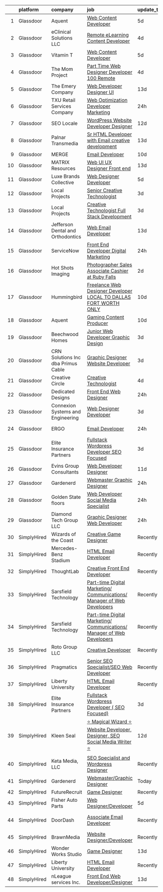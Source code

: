 

|    | platform    | company                              | job                                                                                                                                                                                                                                                                                                                                                                                                                                                                                                                                                                                                                                                                                                                                                                                                                                                                                                                                                                                                                                                                                                                                                                                                                                                                                                                                                                                                                | update_time   | location           |
|---:|:------------|:-------------------------------------|:-------------------------------------------------------------------------------------------------------------------------------------------------------------------------------------------------------------------------------------------------------------------------------------------------------------------------------------------------------------------------------------------------------------------------------------------------------------------------------------------------------------------------------------------------------------------------------------------------------------------------------------------------------------------------------------------------------------------------------------------------------------------------------------------------------------------------------------------------------------------------------------------------------------------------------------------------------------------------------------------------------------------------------------------------------------------------------------------------------------------------------------------------------------------------------------------------------------------------------------------------------------------------------------------------------------------------------------------------------------------------------------------------------------------|:--------------|:-------------------|
|  1 | Glassdoor   | Aquent                               | [Web Content Developer](https://www.glassdoor.com/partner/jobListing.htm?pos=113&ao=1110586&s=58&guid=00000182815d209fb8a597ec3823f5bc&src=GD_JOB_AD&t=SR&vt=w&cs=1_0d6d9d58&cb=1660027740692&jobListingId=1008051207584&cpc=FB7E4A1762AE5BEC&jrtk=3-0-1ga0lq86kklsu801-1ga0lq872i6j9800-e08a8f8f348d910f--6NYlbfkN0DMrcEu7yrtATojKJA7cEzGQ3FdRGWLh0CZQInL4ECGI9gD0Wolx9R2EDT7B77c2cRSY10wi-ePXNheSG7gDjxa5FNCFbNmEIeasKKYA0ugIgJ5M5hiwxoAqjcchqTo84j-mAea4vEC6WHXpYSprIu2IMoIXs7a8Uf5aMXHaokhYWArS1cW__ZDK7xTrZeRFqwE4qbOiUgsJH9jSc-EWe3D5SRPUShfesyoSYe7IAMvnpqfM6g-4f4_zVIWgTmubuJn7URed8wfOWoKBKZxCFDeTX6N1supS1C8rTYMEwFciDQdjg21egNTdi4wf-T4wD8KZlnoED5-k_dMX6Jury_huE4hN_RtjdGxZeUbE5CfNN2BgrJHDJw5wuDeXLkrLwlonal7ySBPbGpQTuIOmlSSBubFxOgyaHLk0gx04Yc0FVoAe8dMAj0_L0B37iFgf74cxYkbcrkfd978_VlzsNWf)                                                                                                                                                                                                                                                                                                                                                                                                                                                                                                                                                                                                        | 5d            | Remote             |
|  2 | Glassdoor   | eClinical Solutions  LLC             | [Remote eLearning Content Developer](https://www.glassdoor.com/partner/jobListing.htm?pos=129&ao=1136043&s=58&guid=00000182815d209fb8a597ec3823f5bc&src=GD_JOB_AD&t=SR&vt=w&ea=1&cs=1_b675e7d8&cb=1660027740694&jobListingId=1008054442945&jrtk=3-0-1ga0lq86kklsu801-1ga0lq872i6j9800-15ee1c590d7f1b46-)                                                                                                                                                                                                                                                                                                                                                                                                                                                                                                                                                                                                                                                                                                                                                                                                                                                                                                                                                                                                                                                                                                           | 4d            | Mansfield, MA      |
|  3 | Glassdoor   | Vitamin T                            | [Web Content Developer](https://www.glassdoor.com/partner/jobListing.htm?pos=119&ao=1110586&s=58&guid=00000182815d209fb8a597ec3823f5bc&src=GD_JOB_AD&t=SR&vt=w&cs=1_27019b29&cb=1660027740693&jobListingId=1008050982939&cpc=2CAED5C921A5F994&jrtk=3-0-1ga0lq86kklsu801-1ga0lq872i6j9800-9b47c492056784e2--6NYlbfkN0DMrcEu7yrtATojKJA7cEzGQ3FdRGWLh0CZQInL4ECGI6k5tN82kdM0OKoro5eXmjo25juUC15Bn1G4cRfi3ZWomLUombBVxYksRzLeiExQ_4Fim0RwU85ePscBrQDtHdwzZP8Ab7NonE8C-l656Cy7HQTPgWnq-6cWRaaH_V60ThIZbCnnpPFEdNx-J6OfrK5yh166BjGnbWXmDZ0OrTuiHYQhQAiSzJ4m9I7bKWHrPj2hUq-MleOwSoIpDPHK1ct89DCWolKpUryr1WKCDw5qQ_DSsJamYfVnpTWX19taWe-55FMuF9fB9x07tHAjSl4h2I9pCEKnfX5Z_j3iZUjU92xWyB3cLaqj6ZWsM2XVisx2443XRHzqcfNr6AHC5qRUSSyOyGjAfdyhR0Z-mrHa_AxfB6NY9eVpk8fdhX2XYzxOVdb85FIuQtPmFjTFolS2Ppj7Th7pWQEIy6TonzGVG4ClUnW1U0w%3D)                                                                                                                                                                                                                                                                                                                                                                                                                                                                                                                                                                                          | 5d            | Remote             |
|  4 | Glassdoor   | The Mom Project                      | [Part Time Web Designer Developer  100  Remote ](https://www.glassdoor.com/partner/jobListing.htm?pos=105&ao=1110586&s=58&guid=00000182815d209fb8a597ec3823f5bc&src=GD_JOB_AD&t=SR&vt=w&cs=1_af7ab290&cb=1660027740691&jobListingId=1008053678896&cpc=F583A5AE0DDDFE3A&jrtk=3-0-1ga0lq86kklsu801-1ga0lq872i6j9800-29a7914dc5cfee51--6NYlbfkN0BDp_epf89aHDQhKpPegNJQ_ldQpEFZQsM9OcONMGxWx6pU56EKHF58QjVdAUvn2gXtFT0-bhph3gR76uhyeyuc-9vrecS-9MH-QgYhY40ZPLHFRbRilPifVczquM8cqveH39uLQ5urFCbvey3LpNmb43wZpt5IQV9zpSx0vKo8-AdwGjnSObvi2EOsyJErdM5yf4EK5Q8Lib0Ex9fk70YDroMyUyMYVe2omav2HuEgbXbZcv2cVtzf4csMaaBroa-UvfhFbLT1UEfG4-F99AbL_T4vvXeY_9j6ZE8x1Qs0FbmpvdvltfuDWGhx0dJVykirNH08_-_hgN383MnvOj87acg8qdB13l9cQ7YOIb2NWxQfZ2GbOI6-ue9h_v-yAUE9MggK2rEIXoP6fZbzQKR--tYSADa0V6ouuRnMaY5esIuIrwlctFEPHRXjsb_CVGGQmC3lpKSZoOOYzfx43UUXZsNvP-f11OJxjoK-0LRz5VFOg4zkMV7EA2x4-hTXwA7dwLkM5q-rF7jVrRljaycN37elVW-PBVdHgNKmiqS_jKkd81VINLn53fbksC2Kyq9Fyds-TFWKFQ%3D%3D)                                                                                                                                                                                                                                                                                                                                                                                                                                                   | 4d            | Remote             |
|  5 | Glassdoor   | The Emery Company                    | [Web Developer   Designer UI](https://www.glassdoor.com/partner/jobListing.htm?pos=114&ao=1110586&s=58&guid=00000182815d209fb8a597ec3823f5bc&src=GD_JOB_AD&t=SR&vt=w&ea=1&cs=1_5aa885c7&cb=1660027740693&jobListingId=1008031200409&cpc=39A4E8CE329AB187&jrtk=3-0-1ga0lq86kklsu801-1ga0lq872i6j9800-415dc031d01714ce--6NYlbfkN0CuSQGRMtSulYipVgim2Atu3bTFiA8J7tecboMjkqiwtZyQbJ6cmUj4f-dIob9iMPRM6Daxtn1a0mBwg_ML320VSkCh6bugh67wbQaJhBCc2eCVu8IEar2h6ybwf3obWuBZD7jVW0ktrWBiIMBQazNZLf0Wflcmjn_7TcqCVB0cmgsyu03jXHNjTXzzIdSFkcgfFhe6CGGe-u5QIjduUPiRBxC4dfAXLlUomvcQFqBVYzTSMOdlUnhE_wUZppFeQ8Goz7aONGM69RcOOJRLhYRkpof5yBTplEivAJxbjv_61hA-ExF2giXVFem9pCqR2Aa8EPzMMOeKuKT39IFROLfBxXUsWn1rMGroQgwvHjMqlhH4oOcklRxTZ2nt1K4j4bto62aPhed2hJEuuQ4fLuJs4e8u13Aw8NMB2S-_Ucuxz-X9oxcec19L0rsVllsbcev8qj5FAJyDoA5AWs2TG-NHMb-TjEK0-aDngX43bzrz15a4Q4xC3hKsGEeioCwQZ65ee4fIfvNAdQ%3D%3D)                                                                                                                                                                                                                                                                                                                                                                                                                                                                                                                                 | 13d           | Houston, TX        |
|  6 | Glassdoor   | TXU Retail Services Company          | [Web Optimization Developer  Marketing](https://www.glassdoor.com/partner/jobListing.htm?pos=124&ao=1136043&s=58&guid=00000182815d209fb8a597ec3823f5bc&src=GD_JOB_AD&t=SR&vt=w&cs=1_bfa5b3b7&cb=1660027740694&jobListingId=1008061330844&jrtk=3-0-1ga0lq86kklsu801-1ga0lq872i6j9800-a591a424e78ce605-)                                                                                                                                                                                                                                                                                                                                                                                                                                                                                                                                                                                                                                                                                                                                                                                                                                                                                                                                                                                                                                                                                                             | 24h           | Irving, TX         |
|  7 | Glassdoor   | SEO Locale                           | [WordPress Website Developer   Designer](https://www.glassdoor.com/partner/jobListing.htm?pos=128&ao=1136043&s=58&guid=00000182815d209fb8a597ec3823f5bc&src=GD_JOB_AD&t=SR&vt=w&ea=1&cs=1_b184c70c&cb=1660027740694&jobListingId=1008033084333&jrtk=3-0-1ga0lq86kklsu801-1ga0lq872i6j9800-323be4a7ff3f7476-)                                                                                                                                                                                                                                                                                                                                                                                                                                                                                                                                                                                                                                                                                                                                                                                                                                                                                                                                                                                                                                                                                                       | 12d           | Doylestown, PA     |
|  8 | Glassdoor   | Palnar Transmedia                    | [Sr HTML Developer with Email creative development](https://www.glassdoor.com/partner/jobListing.htm?pos=123&ao=1136043&s=58&guid=00000182815d209fb8a597ec3823f5bc&src=GD_JOB_AD&t=SR&vt=w&cs=1_59d6cc9a&cb=1660027740694&jobListingId=1008031477424&jrtk=3-0-1ga0lq86kklsu801-1ga0lq872i6j9800-fd17df4198460cc2-)                                                                                                                                                                                                                                                                                                                                                                                                                                                                                                                                                                                                                                                                                                                                                                                                                                                                                                                                                                                                                                                                                                 | 13d           | New Jersey         |
|  9 | Glassdoor   | MERGE                                | [Email Developer](https://www.glassdoor.com/partner/jobListing.htm?pos=122&ao=1136043&s=58&guid=00000182815d209fb8a597ec3823f5bc&src=GD_JOB_AD&t=SR&vt=w&cs=1_835eb049&cb=1660027740694&jobListingId=1008038408281&jrtk=3-0-1ga0lq86kklsu801-1ga0lq872i6j9800-026b1d5ccf828fde-)                                                                                                                                                                                                                                                                                                                                                                                                                                                                                                                                                                                                                                                                                                                                                                                                                                                                                                                                                                                                                                                                                                                                   | 10d           | Denver, CO         |
| 10 | Glassdoor   | MATRIX Resources                     | [Web UI UX Designer  Front end ](https://www.glassdoor.com/partner/jobListing.htm?pos=118&ao=1110586&s=58&guid=00000182815d209fb8a597ec3823f5bc&src=GD_JOB_AD&t=SR&vt=w&ea=1&cs=1_7cfe72c8&cb=1660027740694&jobListingId=1008031762967&cpc=1CBFC3E34E2A31FF&jrtk=3-0-1ga0lq86kklsu801-1ga0lq872i6j9800-7f467989a6856124--6NYlbfkN0De5ppvndiyxA0pMSLQzOe_j9Mra0KF_8EhxTxOKXtZIfhM20E97mGJ28x3XA14Fw3-8iwZmJM4crtYTdwJJ_QCAT1eB1_n5rsHGo4A33NmiyRFJHwvTYZmPJYCURs_1HzJKqYrMssmfO2PEQ1thLtPHii2tK03p8nHhsjAnkDIsOfA6zxR29RltluZbhDoUmsbLzwr5d2bbmcZ-G-ycwqskAkdSmzqOtd2VoybywE3FmBux1ONih3Km-f0ZUvg4L2hPNIQN3cl7NDCfmAcj8aRisEFb6Q8Pdldp4N10wcl-oLgf1X3hsDxJNSjJu1ZuEZYMSrbeSYZa8l0TN1kuNiiuycCYSxiOXBN7urHG5rHEh3dgkLtsj7Le_S6UKe1WDCveRS_oXy6xqflvBi4XVCsgCjRU7djrxMwKl-o52FTxYgbBVGbHh044RRgOrzMuMNvvOauylgokEGlVVHS4rVDhmFR-ewK6XaquyPJ5xuWbiY_nuu2TgifUWsOSeBmFt5fDJwlMZYvxpVW6ND15iHcjFtuFMkVHJawDTRrEZVGtQ%3D%3D)                                                                                                                                                                                                                                                                                                                                                                                                                                                                                              | 13d           | Atlanta, GA        |
| 11 | Glassdoor   | Luxe Brands Collective               | [Web Designer Developer](https://www.glassdoor.com/partner/jobListing.htm?pos=103&ao=1110586&s=58&guid=00000182815d209fb8a597ec3823f5bc&src=GD_JOB_AD&t=SR&vt=w&ea=1&cs=1_1d8405e6&cb=1660027740691&jobListingId=1008050394092&cpc=A356F292FF34F670&jrtk=3-0-1ga0lq86kklsu801-1ga0lq872i6j9800-6b1b288ba56667bb--6NYlbfkN0CdcVd3SDA1nO7RkKTAACmPV4xEt72Vls8LI2dqcgyOeK2nU-xXDuR1tM2aE-80q32S3aDPZ8tJQDyRJ6sZu-a_JJnExsT4rxSabmNqMfFkEkyYdW24tbg-T-C_5cYx51Lv3F0SgYdDdxDVUncbVRTlxpJQVh5DUOEeXaOY0YZtpiNM8oTh5YBZN7kXaNow6swbBbnAHf0CPK1pfqQtz4X_h3v_Y5oRBr6mK1QRkoA7gh67qFQ1-aSwrr71Q2M38_3WZdHK0fzU-bvQTYlKJ3VPhb9cI6WwEcm2Dld25_VTd1mAQHO1QZzhnIi1airunFUw2curE4aYbcrm-YQk_zh6g6zlm_27OSEcinMge5Tki6bNbmZMrtTKNMGB1-U3HwzOKj5qg_3t9Z_ufNWuzz9Dwh4CVJLPEju9KDFLpQTXudaqhkIsYpldwBXYA9wSqDf4YhPr1qsf0IGFnbkShK2KtYvCVoqWFbS_pXFqZdH8idR6N0_yA0lLsVvDjeXVqIs%3D)                                                                                                                                                                                                                                                                                                                                                                                                                                                                                                                                                    | 5d            | Greenville, SC     |
| 12 | Glassdoor   | Local Projects                       | [Senior Creative Technologist](https://www.glassdoor.com/partner/jobListing.htm?pos=115&ao=1110586&s=58&guid=00000182815d209fb8a597ec3823f5bc&src=GD_JOB_AD&t=SR&vt=w&cs=1_bb7c40ae&cb=1660027740693&jobListingId=1008055604398&cpc=F5E96E35A1725171&jrtk=3-0-1ga0lq86kklsu801-1ga0lq872i6j9800-8eb72e4f7635e7ce--6NYlbfkN0DG4ntHtB_rMsnfhgmnSvK2brktLme1L4SiDeJjQ-izrVOLqRJ5-yjEhSyAj73O13S2BvhtnUA5xilgSmeS1LLEG6_k5Rk2SUw2e7veWb4f5EQ1lq7ZfdETmXqYj7iKNYFi4AUmSC-9AExW8or4bFX1ay8G5knrVhX_LK4vsby8iwxIyikXnIncxdDbCGQagI4p1XK1fq0WiGXrv6HQhCfQb59_twTps-2_ZY4CfJJ88DKvsuRR8JdpO-qXxPhJ6dF8_PoMkcHctlyTV_XMcQAIzh3if6931NCvV4GG7DOT2W54LbRq-01Li3x19iJjZ3ZD2rsC23gP1VzUcHZj4y2ujZBbbitreo-iUKQ9MDB32gWEM_K20xNYIhGDG9oUVEUzL0i_zhPLZlxrl83zMFqJLGNtGY62FptceFeDMWxsVthRrr8x0V-MWGhOcN9GMTNzaTSy1FrYQUmJ7Gf_hsPYauF2DfvgHPXeCpZ8H1fh4yIxozxTeOU0Cv_qhiBnVCC0CKZLeJ9AxSuK7W07yQsr5cHSJ-wHLbBFvV-XeQ0zoHIQiCRc9z8RoqaR2G1l12erc_0kQhHMJ20cePhtDA_dcV11Js0hqNCEJbckodNqNHE6VZRB2tW-zOrzZ99gbMiPcbHtfLZt9u-kDnVws7hktFvjQ__frHCOptYYHwWMXzRLD8M60HXzK2dcqlTTAp1Tnec3NMCp10a_85toA_SWWKVs-mvktM2JciGlevoJevuNAM8xEVtWKhbfu7ZvgRXJ7oSHf2uocX59iQDY5CxbpZSHBmZ0yFPW-WpavOaWj4cenfJFSUylyxQZCLnUEkOU-SkpgppkAtsKYUuEGsMjudCDRxdYeBPrX_lYc5FksYfIPA33wO6oQl0WcSfwkJ9A2jS802vdWcYi-XP2xiDKCB8VWhM7z12NjZnr30MhB39u52vdvMbvqYJodJ8H4EPdany_RsTEucfwJ88nfPYer6dgEqyMNt8%3D)                                                   | 3d            | Manhattan          |
| 13 | Glassdoor   | Local Projects                       | [Creative Technologist   Full Stack Development](https://www.glassdoor.com/partner/jobListing.htm?pos=116&ao=1110586&s=58&guid=00000182815d209fb8a597ec3823f5bc&src=GD_JOB_AD&t=SR&vt=w&cs=1_33102228&cb=1660027740693&jobListingId=1008055604101&cpc=444700D72F2ECBCE&jrtk=3-0-1ga0lq86kklsu801-1ga0lq872i6j9800-ec09177fba4f313d--6NYlbfkN0DG4ntHtB_rMsnfhgmnSvK2brktLme1L4SiDeJjQ-izrVOLqRJ5-yjEhSyAj73O13S2BvhtnUA5xrbvHTScGshL89rBYL7XLqBjwSlOXmHLHuSpNVsyJ8d0LmyP5a83E2aOqk-dHIaQB9Io-ZrFhQvt61Z4gimDNhEQv3Mq6MmTjjI2NsJ0V6f3DX9Fe_fZvLhHEPoJ4ML1o3Cmlz-axNuAqYFfjZI_AH1jltrKg9SCElFmg7lxuIyJH3Ao6e2h8n7pHCO_B2unoMsRebT76B3WHS__X9FfsBxvW8sYXNfWAM9MGmg_fFJM2v8OSl88_9nqPH7jw_OzQaoB-kTRavkoVrMDvAyzSAtys6Kv8o9-BjA001vp694mHt8yw9P-ke0bky4jdTNV2fMm152j-sGMa7BBpuc-RlS2d2Iv8yL_yNnO8XAeeV4rKXNqM_x7_5Lsndj4Iriyy7_7yFEuBsNbqcFfVufH3ngxD080y9zCYW9QqKsgpDYBaqX1rUT7PkKA2Mr9I6Up8wAYiHoRMKK1p-4xl6zkKXnv32Gt-SljOY8mr21unL8aGSeJRmMbTOJnIdkhxJ3DRDu-OZ9Q7E8GSLrsoUcG4klitrnwIlu7O4iqumTEfuv7S7bdGHOqACwehga-4kq_gKwy-7nVZT-GwtAm-4sltAmGrbkfZhtagiwSN_3Ejd7ykNzYHMBmvUE4OiVbj0EC7UlJYaFxkY_iTfr-BqvsGYkSK7hayDHsHzrvjCYVhbolenU0feaYazv_rwMFHU9p4DE8swhlUWcnVkah6W7CuBOv_A8mUyRF4WztCmDRTFimXsREU-yV2yiDSQKdYT_VvSWIeUlbC17IXmKE_rBEEEzFLB7vMm7q6mwHLP15F478J056gJaMsrcGInje1W1wIl4n_N5XyLNCgRhcT8hnGAEqemApf3AYjLGD8tbwpoLiOnDODd4PRRsuWs3Tm79S1RsHmkpasnW629ttoqlaY3cR9bYEV-ovKQeRvSAZhYDS9TqVCQESZJ4%3D) | 3d            | New York, NY       |
| 14 | Glassdoor   | Jefferson Dental and Orthodontics    | [Web Email Developer](https://www.glassdoor.com/partner/jobListing.htm?pos=130&ao=1136043&s=58&guid=00000182815d209fb8a597ec3823f5bc&src=GD_JOB_AD&t=SR&vt=w&ea=1&cs=1_4e434b29&cb=1660027740694&jobListingId=1008031089435&jrtk=3-0-1ga0lq86kklsu801-1ga0lq872i6j9800-72bc9b482d1253e3-)                                                                                                                                                                                                                                                                                                                                                                                                                                                                                                                                                                                                                                                                                                                                                                                                                                                                                                                                                                                                                                                                                                                          | 13d           | Dallas, TX         |
| 15 | Glassdoor   | ServiceNow                           | [Front End Developer  Digital Marketing](https://www.glassdoor.com/partner/jobListing.htm?pos=120&ao=1136043&s=58&guid=00000182815d209fb8a597ec3823f5bc&src=GD_JOB_AD&t=SR&vt=w&cs=1_a2e78168&cb=1660027740694&jobListingId=1008061425022&jrtk=3-0-1ga0lq86kklsu801-1ga0lq872i6j9800-862bfbaad9d5e49c-)                                                                                                                                                                                                                                                                                                                                                                                                                                                                                                                                                                                                                                                                                                                                                                                                                                                                                                                                                                                                                                                                                                            | 24h           | Santa Clara, CA    |
| 16 | Glassdoor   | Hot Shots Imaging                    | [Photographer Sales Associate Cashier at Ruby Falls](https://www.glassdoor.com/partner/jobListing.htm?pos=111&ao=1110586&s=58&guid=00000182815d209fb8a597ec3823f5bc&src=GD_JOB_AD&t=SR&vt=w&ea=1&cs=1_0ea002a2&cb=1660027740692&jobListingId=1008057103650&cpc=1FDE87803EF93CD3&jrtk=3-0-1ga0lq86kklsu801-1ga0lq872i6j9800-ca9e22eae82cf1ac--6NYlbfkN0DZ-WRCvVQopeozYGXyDVjaHo0rSGSD3IBZmarR83t3CwzlfXmQpBFppAim5uUEW-RdyQhl881PtewS_GLrK_hybStw4oBgQi7WuFh4TXZC-1QnwBq_9lPpGKvE16OpYKV7old_ognPUMXgicF8wrIjwP3KtWX44e1yJBa_nON6sWDffftJfwjCKeCLcfMOlS6nhhShf1JuwaYDZSdCF6Y4K-SDBskZGzTuFgHwt8odTbAWePgn1qFS6DNebwo_seZKDul4ngFM1HiBdvYLc0k-rJqydY6TPeA8ix3DaPZ0KoefGdT8NcLlxvzFKnawF823yM13f2nzUT60e72oIkFOo9KGCau9-jjtdxgzb7uzaYWEF0Trq3gup6PDK7Hh8Y5xtf0ueo7osduoNd5Y_n279JmqI1lpoAZVgk-wjd7cyuHkgNZrpyEDAT2zGmpASbHIgS7xPjNMzhFK9ZrcVdvGerDTdXqC40696V1NCIlMukp0FLUf1u8SKKyAsF031QpgRBqDW6RTSa4EOUqMKXe463V6pwUIdQI%3D)                                                                                                                                                                                                                                                                                                                                                                                                                                                                                        | 2d            | Chattanooga, TN    |
| 17 | Glassdoor   | Hummingbird                          | [Freelance Web Designer Developer   LOCAL TO DALLAS FORT WORTH ONLY](https://www.glassdoor.com/partner/jobListing.htm?pos=102&ao=1110586&s=58&guid=00000182815d209fb8a597ec3823f5bc&src=GD_JOB_AD&t=SR&vt=w&ea=1&cs=1_eea078ab&cb=1660027740691&jobListingId=1008038353845&cpc=EE119509A2DB00C7&jrtk=3-0-1ga0lq86kklsu801-1ga0lq872i6j9800-6b9bd44cb71ec0a0--6NYlbfkN0AY4guaBc_odNxnJHTncvfwFu86WvDwtbc_K-gSZc1x5K7wdWHYCJnRhc0BEaIQIUd8vFYjU1_FI9NcsDjwHdImEPxd_ADqdj3xXEqiSd8xlQVVmIPoR5eMXuvfuP3Sp8LjBjI2JP7AQpBNOxgAV5D5HdIpr2ZJ538jsorUPfmLKL4MMVWHX7gAOvk0iQvaatoPIuDpQa8VWQlu2VuYmhd7vOIaAb608uJnxaY_GpXR3owAjDOSDM7DblM3uXNb7WrRXfQYS_Z5dz-mTr0KujZbnjfy9Bf8SWXTVINivUBa5XSar171dG7KbNvfuogh8F8xypRfD6PIvUEc73w07KlshFhq2o2-W1e3jHVyv3GCwgy4tF6oG5F4smCiwBmknSUyieKiCTzqtn3iKwgnupMyEMSJJqxhVeHgM2naWJde_MiqkQ9JRbwopsslknlSZ8AdqCbiVoF0jPHW86I3o3f2nOKqgYLm2nVEjscexeuMIvBFkJ1liAe6Our61jgW-kgPmvyXuW-Iwv5eEfir7l6ONKGWVrY0EGvvV1eLNDs30yA4p9GJMaoVuGWi_TXOKGo%3D)                                                                                                                                                                                                                                                                                                                                                                                                                                        | 10d           | Remote             |
| 18 | Glassdoor   | Aquent                               | [Gaming Content Producer](https://www.glassdoor.com/partner/jobListing.htm?pos=117&ao=1110586&s=58&guid=00000182815d209fb8a597ec3823f5bc&src=GD_JOB_AD&t=SR&vt=w&cs=1_317d4e5e&cb=1660027740693&jobListingId=1008038667563&cpc=FB7E4A1762AE5BEC&jrtk=3-0-1ga0lq86kklsu801-1ga0lq872i6j9800-33c75bf263824ddb--6NYlbfkN0DMrcEu7yrtATojKJA7cEzGQ3FdRGWLh0CZQInL4ECGI9gD0Wolx9R2v-Aex0-GK07GDDYnO7rOFjoeWSaP8ONnMxQHs9knQoZybrYRhxaaPumYAzO8FriPu_NwZULDvbrQhiW6haB-stWEFeLqKe7gGTtL1MPYupFO4Pd_k1t404dBygFIERZm_SX7VBcRWYiWVA1ucv0_47RMqqrt8FxxPi9QYoHBNZjWyiN0eytlYeJIVRPAp7n4cYXKCQVBOBKp5JsMRq0Ap5tZG_dV_GW3orUYth0Vwgaw8UYp8bTXkleeRRScUI05Bxpl3v3psq61G1VYs9l5DCq9ASQn-5494z8ocDlJPRxTrrk5ckSec1pqDfFzTOeYcBZtvAQBQSG-4t7kbIFF_zRzbmx2_yQQdKfAZm8O547zpRsJ1_uVYTPSjl4Cqjc4yQpgdb8bJUDpNLUjlXO6Tw%3D%3D)                                                                                                                                                                                                                                                                                                                                                                                                                                                                                                                                                                                                          | 10d           | Redmond, WA        |
| 19 | Glassdoor   | Beechwood Homes                      | [Junior Web Developer Graphic Design](https://www.glassdoor.com/partner/jobListing.htm?pos=110&ao=1110586&s=58&guid=00000182815d209fb8a597ec3823f5bc&src=GD_JOB_AD&t=SR&vt=w&ea=1&cs=1_d9968684&cb=1660027740692&jobListingId=1008056087959&cpc=FAE5E775D180B2FB&jrtk=3-0-1ga0lq86kklsu801-1ga0lq872i6j9800-1f918ef7c9cb8131--6NYlbfkN0AS57DkDylVShPhgOjpRgGCZifuE7BsZsr_ouSWgREGsYU9J9ba3OoAo_B_2-4yRLo4vAb8ezj1shnle-kHycIPxOII6DUnd0StxQij1vs4cR2okCAu5aLXKZMpfDO5MQqmB1JX49zWCk6xpxWliG_cf774Gt1I8tuTX0PnS7RgYBjD7j9gFQ17A2kHWJya25xccdz2v5aWblFsYrYi-OiLkEBkEZYvlQuyfJ7xqwYcWRadZFc4pXhltmtbtpmVVydWtm_gBU04_JkOfLPXa4E4VxAG6Hn4_EnmD30qPjS74bxqb2LnTFvoZnFP7lXnPFkYDfRx8zj3aUNOTJAdEpApJaNRpxZjFXqFBhKU-SUXpODh9R4NxMdFCEk9LydfvMlLyOncXTB3szJ-8UdFpp-koHrawrkYdfXQMgrZ5MHyMb7H5qQ-YR37Qf1Y0yHe-I2UfXSahFGg9cygIFdluGCJL6tnp-pBwDWQKdzzQ8zHOe0T8h8ZhsJwMNGiv1QMjyzm8wMvJQ6-EA%3D%3D)                                                                                                                                                                                                                                                                                                                                                                                                                                                                                                                         | 3d            | Jericho, NY        |
| 20 | Glassdoor   | CRN Solutions Inc   dba Primus Cable | [Graphic Designer   Website Developer](https://www.glassdoor.com/partner/jobListing.htm?pos=108&ao=1110586&s=58&guid=00000182815d209fb8a597ec3823f5bc&src=GD_JOB_AD&t=SR&vt=w&ea=1&cs=1_a51af5ce&cb=1660027740692&jobListingId=1008056080475&cpc=545C0D17DAD7ABB7&jrtk=3-0-1ga0lq86kklsu801-1ga0lq872i6j9800-973e989f4417f753--6NYlbfkN0D5TrYptuxfAGGY-xyw_cZcYoKArTSbIFk24Z4F8mcy7RpumEUPQ98v5su64To6qgV5eDU1_1WPD5bBATlsZVrDRiIGNWZcwHNqZ7vumuuoGUezQTzJp-nE2ur4DoNDQ_ICv5-FXY1CP1JdBLpJkVkiy-3S_vSR4w4vjAcdJaK3rzxfRrLG5ZHqG6T8kdIsdm9PXNSHPUBPuMxqvJG3hywj3WLViZsx7zRMbR7bWnvxaRLwp5hMblOFUy0aEiJhK823CtZOvAhh6hLTUoHQPC1xmhD7TQY-xd7esWs5xahpzcH1djx_NanukYdbXO0VDd2j7xyx5Q_WTKx5687iBU6kq69Ud1R5k__YjLmY3rTwiAqzWQ95oO5A-9sXzbqGzTgm_VMXexOlxT17AHCyBx15A_oC61E_wALqgDqlFpVQ3FQamqy3lItaBLSEmzHgxzXfpQr4B6ysjYOVbqcQNnv-f4CBpwfSLcLJ5JbDg0gh-fgnFZKTOq1DP0MuPRSIppzefJ6NPYY95w%3D%3D)                                                                                                                                                                                                                                                                                                                                                                                                                                                                                                                        | 3d            | Lake Elsinore, CA  |
| 21 | Glassdoor   | Creative Circle                      | [Creative Technologist](https://www.glassdoor.com/partner/jobListing.htm?pos=106&ao=1110586&s=58&guid=00000182815d209fb8a597ec3823f5bc&src=GD_JOB_AD&t=SR&vt=w&cs=1_092f5c56&cb=1660027740691&jobListingId=1008052746547&cpc=87A0A889578C8297&jrtk=3-0-1ga0lq86kklsu801-1ga0lq872i6j9800-b74225bc8c59c95e--6NYlbfkN0BPwlZa85gbT4Q3XYQoU_uQn0Qmw9zd_9UNfmcwtqAVud1yvyq1Z4UAlx1bxhDUi3LksnLBypyz1ki1AYlpqBEOtzLCLCRpEUWiYZAxQp35ZwbGwGgfIipNjYJRWVKtqW2P6n0tnODntoOzONS9wOCfDiQdRQlv6VB3BbCCzTOWuCCBdUULCLLvJt68eUB8jb-gKrPqlc17BG0wjTYrsED_sGwEVrhldnLg6MsIoGJAHE_fmrSoc2B6fhUMyxxrHu-T1igOtbKKKXqUYIds7xBDsW5lmQk0cSoBTAcO7_NjM-QMSIX2D2gmZ3e2qTJTi4X4qh0RDy3CpTGCniiGAZE3YWttSZ69B2eO9CDr46w7iMbeYVv1CGPN5vNAs60efkYldRxM7Qe_y2K-7oK5OKuNy9tItgUSmJD_eDiedHjmS7OwBQ03HKOCkcQlcmVCQoV2xpxKOAriNQFRY7J5GCYCcaW8vfFo5MIAEkfTdhqUBN1KT39vZ7kEA9a3SiAlJumZoG-D1hG9Jw%3D%3D)                                                                                                                                                                                                                                                                                                                                                                                                                                                                                                                                            | 4d            | Seattle, WA        |
| 22 | Glassdoor   | Dedicated Designs                    | [Front End Web Designer](https://www.glassdoor.com/partner/jobListing.htm?pos=101&ao=1110586&s=58&guid=00000182815d209fb8a597ec3823f5bc&src=GD_JOB_AD&t=SR&vt=w&ea=1&cs=1_523d6485&cb=1660027740691&jobListingId=1008060310350&cpc=FD0C804CFA90C8E1&jrtk=3-0-1ga0lq86kklsu801-1ga0lq872i6j9800-13c2248b91aad416--6NYlbfkN0DukAwDndutArnS8OT3znlJ-TW2KpK_7rZjO0LfXc6UVOb8znmp-JdxX9k2ncsWOB-sygpjadBa3gXgpU-adXRN9IVdLCFI23UQpo7pm7gW5TmsBCg_D1Tvpuegcg0ONm5mK2WLOZcccrNzZAjYHWRmE0oQgQoxYwmW9ovvN1XDbR7bJ2fhnaGozMCpX-WiCN78XgDpoWdoOwcxxSuLKyua7Od9Oxd_qjyV6CrFkUD8bYdo0JLbV2yPIemQz41nam8Adj7zbV0qqc1M0hXPwDBQ8DaLB7QVrFLqOSIzG6HyH003DbBZzbm9M3GKJKi0X-Z7p5JYvoEY-NSGbbg7KwIYRCqUGosijZo-1fh2HKwNIsgwlcLokXjVuEpiYffHdhXxgJ_gaSrmd6tcH5joQ1lE-klaSrMx0kTzHoCz450jqEs69n4uGQz-PEci0suI-K9qiwyqP3BqLKRf9wcjEaNMrLDIveTv3q9KOTjvp1I1VY8UsIrNkOdgQuksXtj-VDSzf0tjAYGbBg%3D%3D)                                                                                                                                                                                                                                                                                                                                                                                                                                                                                                                                      | 24h           | Remote             |
| 23 | Glassdoor   | Connexion Systems and Engineering    | [Web Designer Developer](https://www.glassdoor.com/partner/jobListing.htm?pos=112&ao=1110586&s=58&guid=00000182815d209fb8a597ec3823f5bc&src=GD_JOB_AD&t=SR&vt=w&ea=1&cs=1_69ffa81c&cb=1660027740692&jobListingId=1008056022519&cpc=AF770993EC679D41&jrtk=3-0-1ga0lq86kklsu801-1ga0lq872i6j9800-c629a26ce7aade5b--6NYlbfkN0AhS9za5ASPSxDB-F5RnTd48X17vHmJHvXzfYCaHSg3k6NR1t-ptjVB9pv2DgCKPOh7M-rWNWReVt0K-oAhxXRVcfeCDcQ-v9FiV9zPTWnk9Afh38fT41cyZ0k3v8K_OXbONe-SK1HwMGyh2YLea6LfI_RdIM2wVGU8A2frma6hL43OVeJ_QVsGk8vcNNeRGIcmYLb3LlsmsjGb7WvmWtU_xnETie-pXCp1EqT2kMcxeFmbU-3uQiI63BD0J1Do3SvknrHgr5mutjD38ABl46TV2_8dr5B8lBHygx-G6K11neCy44Q_bQJ4A-_nxCgRKbbREI3q5ffsWzFCyz6k9uLEBbcI1MVtnp3q818pEOnuYPjcBbuqULhahL0lKDw4E77Lf2k0hFxWJqRoFEYzt-MDzzGNjkdANZXc91vNbiZiERcUn2oE6WA3XBPWUXjlJ-HkpEOAN3stKw9CJS_K6plVqZkwIWXbVfx0UwrndtLx0afS_TkSGis9dYwPG6NiJUYrwskiTNflXQ%3D%3D)                                                                                                                                                                                                                                                                                                                                                                                                                                                                                                                                      | 3d            | Mountain View, CA  |
| 24 | Glassdoor   | ERGO                                 | [Email Developer](https://www.glassdoor.com/partner/jobListing.htm?pos=121&ao=1136043&s=58&guid=00000182815d209fb8a597ec3823f5bc&src=GD_JOB_AD&t=SR&vt=w&ea=1&cs=1_15e511a7&cb=1660027740694&jobListingId=1008060746038&jrtk=3-0-1ga0lq86kklsu801-1ga0lq872i6j9800-e4d72efbf2b86f65-)                                                                                                                                                                                                                                                                                                                                                                                                                                                                                                                                                                                                                                                                                                                                                                                                                                                                                                                                                                                                                                                                                                                              | 24h           | New York, NY       |
| 25 | Glassdoor   | Elite Insurance Partners             | [Fullstack Wordpress Developer   SEO Focused ](https://www.glassdoor.com/partner/jobListing.htm?pos=104&ao=1110586&s=58&guid=00000182815d209fb8a597ec3823f5bc&src=GD_JOB_AD&t=SR&vt=w&ea=1&cs=1_3f33b687&cb=1660027740691&jobListingId=1008055598968&cpc=5FEB1BEB8E14EF52&jrtk=3-0-1ga0lq86kklsu801-1ga0lq872i6j9800-dc7ce6ec7933ee83--6NYlbfkN0B4jp5mfsiLEiFpPCxOna81i2z6rJx9ZIZWhVZJ6SFnYaUFhWEbiLq-ux6tGBiZBM229QLC6LaZlUMaH7Otj20uzez9fk48_h2cperLyLt1Is5YxnDWXXJ7SF6ow_bDKsszPYTbevNoo_O5DsPMWLi85_uf1EDKAWVat1kr8kNwkWDAf7LqdTrCThLGoyKh51qo3WlxfGcFQ3nw7IkzbN7a3habamQJsWuCtQTWhdh2b0K-tW9HLu0epo3dWfywbc72Xu7jtuiPSRqf10EcBhmTf84lC9aJTcFO5QkaOo3AfI-k-XJu2npMwxhXncdoB_XDsrtOZ5xtFFDDInA8GBjOX6jWn-Ex0MAKAPp3OpXiiEOYGS1V-FBastafvLGCWlH9lqbotE7C0JQA0Cga-NUcd3MOtu26rZVBGgeuTBWH_aL2q4jl6PYTbStp9X6z3-TJrDXuRCo_J8RpQ9uE05OVaMFp47Nwmlerhwq0QZZpN_B2-l73gBtoAu2c5a9U7DU%3D)                                                                                                                                                                                                                                                                                                                                                                                                                                                                                                                              | 3d            | Remote             |
| 26 | Glassdoor   | Evins Group Consultants              | [Web Developer Designer](https://www.glassdoor.com/partner/jobListing.htm?pos=109&ao=1110586&s=58&guid=00000182815d209fb8a597ec3823f5bc&src=GD_JOB_AD&t=SR&vt=w&ea=1&cs=1_002b7e41&cb=1660027740692&jobListingId=1008035496384&cpc=F7A2269C793D5877&jrtk=3-0-1ga0lq86kklsu801-1ga0lq872i6j9800-b834390eaa16897f--6NYlbfkN0BPPXvRBAOnO0TtobE2q7DHnR_QtVFJuWCmWwbbx7_VLoOceIYADrb8LsbIED13qDsf2h2nziIwuHN787h807HrHDPPsn01s14OOXG30xl5WMkNpax5peDv9eP7Jrb-YrpW5X-RYLXopdUGOhiaEYFk3w10MtJrtgpLRjIzSOvVI5x47tx3Kepm_y3ZrAekh0rWOs3n48IHouSEU8DkELA0mwtNwJCq5j1FKPjA5TUCj-wDxLt_13RXTotDYE_Y8HbSzDAivNqH8BL_jKk-FwjmqYr0QS2Y_0_RsUCYDddvtuND3OnH8nqt82F6WGVZf7yW5lyFOTk4dayIt8UwYuDTrXZuBb50UeOdLCMgvAx6RI-a_eHqoFYFS91I_BwS5BOi-UijEqLk3LvM93d4XZko0nwOP-hCbwy0H6L01XqSrJhj8yVbhNtIMnU765SvXiV8FUBuVriw-4ddXbriacuLTJQ23NZD8YI8LmMWecTwZKY1iqMio6mx-_7aMZANu0qasdxHbtKfXw%3D%3D)                                                                                                                                                                                                                                                                                                                                                                                                                                                                                                                                      | 11d           | Houston, TX        |
| 27 | Glassdoor   | Gardenerd                            | [Webmaster Graphic Designer](https://www.glassdoor.com/partner/jobListing.htm?pos=126&ao=1136043&s=58&guid=00000182815d209fb8a597ec3823f5bc&src=GD_JOB_AD&t=SR&vt=w&ea=1&cs=1_7efb49ca&cb=1660027740694&jobListingId=1008061015009&jrtk=3-0-1ga0lq86kklsu801-1ga0lq872i6j9800-ca8b777f19273b1a-)                                                                                                                                                                                                                                                                                                                                                                                                                                                                                                                                                                                                                                                                                                                                                                                                                                                                                                                                                                                                                                                                                                                   | 24h           | Remote             |
| 28 | Glassdoor   | Golden State floors                  | [Web Developer  Social Media Specialist](https://www.glassdoor.com/partner/jobListing.htm?pos=107&ao=1110586&s=58&guid=00000182815d209fb8a597ec3823f5bc&src=GD_JOB_AD&t=SR&vt=w&ea=1&cs=1_b83ba0db&cb=1660027740692&jobListingId=1008061409438&cpc=82B3195DA92CAF92&jrtk=3-0-1ga0lq86kklsu801-1ga0lq872i6j9800-59624a1ef8065886--6NYlbfkN0BTT1lo8Jwdy_hu5PBsWOg-OgEs4ry3bvHurgSPaoaOHGj5HGQ5cg8BXl6l76ywe0WU3VuF_-Oeu46_hGbl3CVzQzCY2K7pOWr5ZNOeMzOIXDpU1IVs9QpG0HeAzhO0FW4k-iMYR_VFH6ENnp-JikzKaJhcLq-DA8ngBimRX2kaUHU62Zg7OcABmyRIGUxPuIo9ja4Vl4vndghyRr2hZiazVWRIDkilnXxIzBf7V_eZYJo80D4EXsOvOpymEsYVNFW2Tvd7mzqcf9gfK0tiWp0zkmTu_HcOWfjP6pU-qwiCRk4U-vIhBHC48u7b7-2ljhD5bDjj_XHZOyDUX_UNGoWCwWqpexN1z2txNzZZ-fe3411--4M-7yYTfH3d9-tvglsowUaJWYgyg1rh4tl52LSlOFmjlKVhYvM41_0g1MZGu-ZUvMN1Nz7m01BzYtwnEHL71ijyVrZl0bj7O_pU0Tt34pbQbtXSNkJH3N1kuafUUiyhdgZQIsbVEypzgZoyNDo%3D)                                                                                                                                                                                                                                                                                                                                                                                                                                                                                                                                    | 24h           | Anaheim, CA        |
| 29 | Glassdoor   | Diamond Tech Group LLC               | [Graphic Designer Web Developer](https://www.glassdoor.com/partner/jobListing.htm?pos=125&ao=1136043&s=58&guid=00000182815d209fb8a597ec3823f5bc&src=GD_JOB_AD&t=SR&vt=w&ea=1&cs=1_87f54837&cb=1660027740694&jobListingId=1008060890643&jrtk=3-0-1ga0lq86kklsu801-1ga0lq872i6j9800-28b58e6b1da36ae1-)                                                                                                                                                                                                                                                                                                                                                                                                                                                                                                                                                                                                                                                                                                                                                                                                                                                                                                                                                                                                                                                                                                               | 24h           | Troy, IL           |
| 30 | SimplyHired | Wizards of the Coast                 | [Creative Game Designer](https://www.simplyhired.com/job/3U5NPAcld9zZ3VOc-NItCD-NzNvgqaZqPjmcmGZRZsaeN5WygOP2eA?q=creative+developer)                                                                                                                                                                                                                                                                                                                                                                                                                                                                                                                                                                                                                                                                                                                                                                                                                                                                                                                                                                                                                                                                                                                                                                                                                                                                              | Recently      | Renton, WA         |
| 31 | SimplyHired | Mercedes-Benz Stadium                | [HTML Email Developer](https://www.simplyhired.com/job/fY2w_fRRswCzqrXijLXSH2JBF89JdcDfj5Fo0QCk3zhuXbCXVpOY3w?q=creative+developer)                                                                                                                                                                                                                                                                                                                                                                                                                                                                                                                                                                                                                                                                                                                                                                                                                                                                                                                                                                                                                                                                                                                                                                                                                                                                                | Recently      | Atlanta, GA        |
| 32 | SimplyHired | ThoughtLab                           | [Creative Front End Developer](https://www.simplyhired.com/job/mgyrVi9xGEdxnGefTgk-b1MEAbWAmB7-1ZjyK984IfKjhJP0_X6Krg?q=creative+developer)                                                                                                                                                                                                                                                                                                                                                                                                                                                                                                                                                                                                                                                                                                                                                                                                                                                                                                                                                                                                                                                                                                                                                                                                                                                                        | Recently      | Remote             |
| 33 | SimplyHired | Sarsfield Technology                 | [Part-time Digital Marketing/ Communications/ Manager of Web Developers](https://www.simplyhired.com/job/macHK6dkeEfQn7hPYSxYcVYl8ceCtRP3O8HbIY1wHx7dXf80-SWHvw?q=creative+developer)                                                                                                                                                                                                                                                                                                                                                                                                                                                                                                                                                                                                                                                                                                                                                                                                                                                                                                                                                                                                                                                                                                                                                                                                                              | Recently      | Remote             |
| 34 | SimplyHired | Sarsfield Technology                 | [Part-time Digital Marketing/ Communications/ Manager of Web Developers](https://www.simplyhired.com/job/macHK6dkeEfQn7hPYSxYcVYl8ceCtRP3O8HbIY1wHx7dXf80-SWHvw?q=creative+developer)                                                                                                                                                                                                                                                                                                                                                                                                                                                                                                                                                                                                                                                                                                                                                                                                                                                                                                                                                                                                                                                                                                                                                                                                                              | Recently      | Remote             |
| 35 | SimplyHired | Roto Group LLC                       | [Creative Developer](https://www.simplyhired.com/job/BlkvCw23prt5WGYqp92xpq-ocWsTuSNyZQ4EyS6oB2BWe2Zm3s4iEw?q=creative+developer)                                                                                                                                                                                                                                                                                                                                                                                                                                                                                                                                                                                                                                                                                                                                                                                                                                                                                                                                                                                                                                                                                                                                                                                                                                                                                  | Recently      | Columbus, OH       |
| 36 | SimplyHired | Pragmatics                           | [Senior SEO Specialist/SEO Web Developer](https://www.simplyhired.com/job/YThmy1pqQZWCN6NpVm6jm_YsyMddiBHbrB2fuFAy04LBN_GxOXbL2A?q=creative+developer)                                                                                                                                                                                                                                                                                                                                                                                                                                                                                                                                                                                                                                                                                                                                                                                                                                                                                                                                                                                                                                                                                                                                                                                                                                                             | Recently      | Washington, DC     |
| 37 | SimplyHired | Liberty University                   | [HTML Email Developer](https://www.simplyhired.com/job/eiuqa-nYZj4HuvTLRRJ7baHagOVr6te1yaP0tpWemQUOxM68dGFAMQ?q=creative+developer)                                                                                                                                                                                                                                                                                                                                                                                                                                                                                                                                                                                                                                                                                                                                                                                                                                                                                                                                                                                                                                                                                                                                                                                                                                                                                | Recently      | Remote +1 location |
| 38 | SimplyHired | Elite Insurance Partners             | [Fullstack Wordpress Developer ( SEO Focused)](https://www.simplyhired.com/job/nJT-h00hIWUM72N5JXx7rK5mAH_2-PmVDvEip2FUI25_IvQ69LjcWw?q=creative+developer)                                                                                                                                                                                                                                                                                                                                                                                                                                                                                                                                                                                                                                                                                                                                                                                                                                                                                                                                                                                                                                                                                                                                                                                                                                                        | 3d            | Remote             |
| 39 | SimplyHired | Kleen Seal                           | [⭐️ Magical Wizard ⭐ Website Developer, Designer, SEO Social Media Writer ⭐️](https://www.simplyhired.com/job/Hs8QeYsh-qEOpzD8Mn-Hl2DvfJbDzprfgOxS5zABXCEEkIgHukhteg?q=creative+developer)                                                                                                                                                                                                                                                                                                                                                                                                                                                                                                                                                                                                                                                                                                                                                                                                                                                                                                                                                                                                                                                                                                                                                                                                                         | 12d           | Metuchen, NJ       |
| 40 | SimplyHired | Keta Media, LLC                      | [SEO Specialist and Wordpress Designer](https://www.simplyhired.com/job/Wpnjo5fVD3_mHsgHg-vfvaT1DI04yYTSg6tK_MoGFhTXr0yBHAK1PA?q=creative+developer)                                                                                                                                                                                                                                                                                                                                                                                                                                                                                                                                                                                                                                                                                                                                                                                                                                                                                                                                                                                                                                                                                                                                                                                                                                                               | Recently      | Knoxville, TN      |
| 41 | SimplyHired | Gardenerd                            | [Webmaster/Graphic Designer](https://www.simplyhired.com/job/3-AgvJl1TX-jFC0LM5k9g8FpbA3dOyN7zSe2YkP3DqTA2ZRbMjHXlg?q=creative+developer)                                                                                                                                                                                                                                                                                                                                                                                                                                                                                                                                                                                                                                                                                                                                                                                                                                                                                                                                                                                                                                                                                                                                                                                                                                                                          | Today         | Remote             |
| 42 | SimplyHired | FutureRecruit                        | [Game Designer](https://www.simplyhired.com/job/v-qFjBsGwOAPQZTVGsbuJfAkj9fD6uwygef5quJQul7zQ--9C0S2Eg?q=creative+developer)                                                                                                                                                                                                                                                                                                                                                                                                                                                                                                                                                                                                                                                                                                                                                                                                                                                                                                                                                                                                                                                                                                                                                                                                                                                                                       | Recently      | Arlington, TX      |
| 43 | SimplyHired | Fisher Auto Parts                    | [Web Designer/Developer](https://www.simplyhired.com/job/s2FdPt99ObKq09ozPYGHkKCyFx4zjcAbRa8393qH4qRUIFyXZ3Vo5g?q=creative+developer)                                                                                                                                                                                                                                                                                                                                                                                                                                                                                                                                                                                                                                                                                                                                                                                                                                                                                                                                                                                                                                                                                                                                                                                                                                                                              | 5d            | Staunton, VA       |
| 44 | SimplyHired | DoorDash                             | [Associate Email Developer](https://www.simplyhired.com/job/5EvEYZcVl_LhsuiNqkjOaynMUdtSSO1aAiojwnP-3IPBODiAnw7Gyw?q=creative+developer)                                                                                                                                                                                                                                                                                                                                                                                                                                                                                                                                                                                                                                                                                                                                                                                                                                                                                                                                                                                                                                                                                                                                                                                                                                                                           | Recently      | San Francisco, CA  |
| 45 | SimplyHired | BrawnMedia                           | [Website Designer/Developer](https://www.simplyhired.com/job/78BxKl1R6BpfuVu8Kpk-1cxMOjiHDgxQMPxrbQ5J7eWU9PbYxXCHNA?q=creative+developer)                                                                                                                                                                                                                                                                                                                                                                                                                                                                                                                                                                                                                                                                                                                                                                                                                                                                                                                                                                                                                                                                                                                                                                                                                                                                          | Recently      | Albany, NY         |
| 46 | SimplyHired | Wonder Works Studio                  | [Game Designer](https://www.simplyhired.com/job/IRDSHCXny-XnZ9e0Tp5o0AZdJ9e9M8q9J0mr_lPmVBctFTLfqeS3cw?q=creative+developer)                                                                                                                                                                                                                                                                                                                                                                                                                                                                                                                                                                                                                                                                                                                                                                                                                                                                                                                                                                                                                                                                                                                                                                                                                                                                                       | 13d           | Arlington, TX      |
| 47 | SimplyHired | Liberty University                   | [HTML Email Developer](https://www.simplyhired.com/job/eiuqa-nYZj4HuvTLRRJ7baHagOVr6te1yaP0tpWemQUOxM68dGFAMQ?q=creative+developer)                                                                                                                                                                                                                                                                                                                                                                                                                                                                                                                                                                                                                                                                                                                                                                                                                                                                                                                                                                                                                                                                                                                                                                                                                                                                                | Recently      | Remote             |
| 48 | SimplyHired | nLeague services Inc.                | [Front End Web Developer/Designer](https://www.simplyhired.com/job/Xljg_by8rzWp1o6_vUB-QRo0z5hXQK8A_Ifs1GBdkW6tsT3h3vK32Q?q=creative+developer)                                                                                                                                                                                                                                                                                                                                                                                                                                                                                                                                                                                                                                                                                                                                                                                                                                                                                                                                                                                                                                                                                                                                                                                                                                                                    | 13d           | Atlanta, GA        |